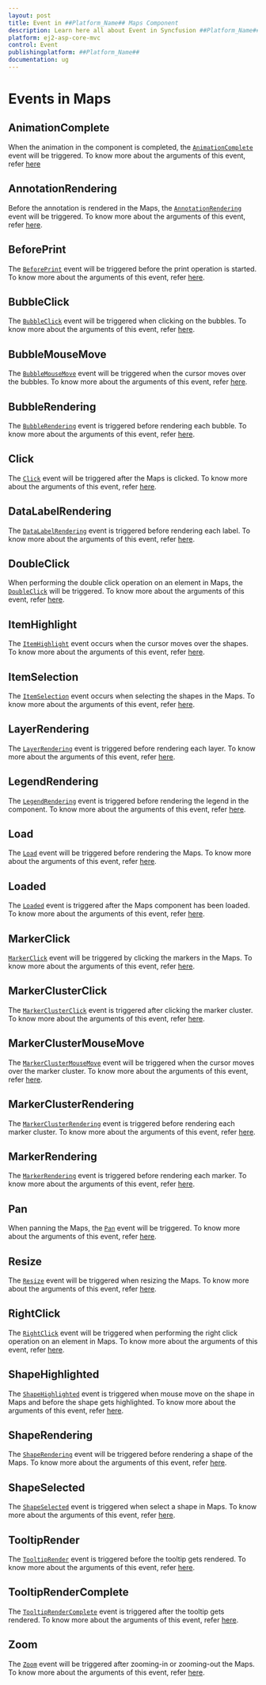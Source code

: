 ```yaml
---
layout: post
title: Event in ##Platform_Name## Maps Component
description: Learn here all about Event in Syncfusion ##Platform_Name## Maps component and more.
platform: ej2-asp-core-mvc
control: Event
publishingplatform: ##Platform_Name##
documentation: ug
---
```


# Events in Maps

## AnimationComplete

When the animation in the component is completed, the [`AnimationComplete`](../api/maps/#animationcomplete) event will be triggered. To know more about the arguments of this event, refer [here](../api/maps/iAnimationCompleteEventArgs/)

## AnnotationRendering

Before the annotation is rendered in the Maps, the [`AnnotationRendering`](../api/maps/#Annotationrendering) event will be triggered. To know more about the arguments of this event, refer [here](../api/maps/iAnnotationRenderingEventArgs/).

## BeforePrint

The [`BeforePrint`](../api/maps/#beforeprint) event will be triggered before the print operation is started. To know more about the arguments of this event, refer [here](../api/maps/iPrintEventArgs/).

## BubbleClick

The [`BubbleClick`](../api/maps/#bubbleclick) event will be triggered when clicking on the bubbles. To know more about the arguments of this event, refer [here](../api/maps/iBubbleClickEventArgs/).

## BubbleMouseMove

The [`BubbleMouseMove`](../api/maps/#bubblemousemove) event will be triggered when the cursor moves over the bubbles. To know more about the arguments of this event, refer [here](../api/maps/iBubbleMoveEventArgs/).

## BubbleRendering

The [`BubbleRendering`](../api/maps/#bubblerendering) event is triggered before rendering each bubble. To know more about the arguments of this event, refer [here](../api/maps/iBubbleRenderingEventArgs/).

## Click

The [`Click`](../api/maps/#click) event will be triggered after the Maps is clicked. To know more about the arguments of this event, refer [here](../api/maps/iMouseEventArgs/).

## DataLabelRendering

The [`DataLabelRendering`](../api/maps/#datalabelrendering) event is triggered before rendering each label. To know more about the arguments of this event, refer [here](../api/maps/iLabelRenderingEventArgs/).

## DoubleClick

When performing the double click operation on an element in Maps, the [`DoubleClick`](../api/maps/#doubleclick) will be triggered. To know more about the arguments of this event, refer [here](../api/maps/iMouseEventArgs/).

## ItemHighlight

The [`ItemHighlight`](../api/maps/#itemhighlight) event occurs when the cursor moves over the shapes. To know more about the arguments of this event, refer [here](../api/maps/iSelectionEventArgs/).

## ItemSelection

The [`ItemSelection`](../api/maps/#itemselection) event occurs when selecting the shapes in the Maps. To know more about the arguments of this event, refer [here](../api/maps/iSelectionEventArgs/).

## LayerRendering

The [`LayerRendering`](../api/maps/#layerrendering) event is triggered before rendering each layer. To know more about the arguments of this event, refer [here](../api/maps/iLayerRenderingEventArgs/).

## LegendRendering

The [`LegendRendering`](../api/maps/#legendrendering) event is triggered before rendering the legend in the component. To know more about the arguments of this event, refer [here](../api/maps/iLegendRenderingEventArgs/).

## Load

The [`Load`](../api/maps/#load) event will be triggered before rendering the Maps. To know more about the arguments of this event, refer [here](../api/maps/iLoadEventArgs/).

## Loaded

The [`Loaded`](/api/maps/#loaded) event is triggered after the Maps component has been loaded. To know more about the arguments of this event, refer [here](../api/maps/iLoadedEventArgs/).

## MarkerClick

[`MarkerClick`](../api/maps/#markerclick) event will be triggered by clicking the markers in the Maps. To know more about the arguments of this event, refer [here](../api/maps/iMarkerClickEventArgs/).

## MarkerClusterClick

The [`MarkerClusterClick`](../api/maps/#markerclusterclick) event is triggered after clicking the marker cluster. To know more about the arguments of this event, refer [here](../api/maps/iMarkerClusterClickEventArgs/).

## MarkerClusterMouseMove

The [`MarkerClusterMouseMove`](../api/maps/#markerclustermousemove) event will be triggered when the cursor moves over the marker cluster. To know more about the arguments of this event, refer [here](../api/maps/iMarkerClusterMoveEventArgs/).

## MarkerClusterRendering

The [`MarkerClusterRendering`](../api/maps/#markerclusterrendering) event is triggered before rendering each marker cluster. To know more about the arguments of this event, refer [here](../api/maps/#markerclusterrendering).

## MarkerRendering

The [`MarkerRendering`](../api/maps/#markerrendering) event is triggered before rendering each marker. To know more about the arguments of this event, refer [here](../api/maps/iMarkerRenderingEventArgs/).

## Pan

When panning the Maps, the [`Pan`](../api/maps/#pan) event will be triggered. To know more about the arguments of this event, refer [here](../api/maps/iMapPanEventArgs/).

## Resize

The [`Resize`](../api/maps/#resize) event will be triggered when resizing the Maps. To know more about the arguments of this event, refer [here](../api/maps/iResizeEventArgs/).

## RightClick

The [`RightClick`](../api/maps/#rightclick) event will be triggered when performing the right click operation on an element in Maps. To know more about the arguments of this event, refer [here](../api/maps/iMouseEventArgs/).

## ShapeHighlighted

The [`ShapeHighlighted`](../api/maps/#shapehighlight) event is triggered when mouse move on the shape in Maps and before the shape gets highlighted. To know more about the arguments of this event, refer [here](../api/maps/iShapeSelectedEventArgs/).

## ShapeRendering

The [`ShapeRendering`](../api/maps/#shaperendering) event will be triggered before rendering a shape of the Maps. To know more about the arguments of this event, refer [here](../api/maps/iShapeSelectedEventArgs/).

## ShapeSelected

The [`ShapeSelected`](../api/maps/#shapeselected) event is triggered when select a shape in Maps. To know more about the arguments of this event, refer [here](../api/maps/iShapeSelectedEventArgs/).

## TooltipRender

The [`TooltipRender`](../api/maps/#tooltiprender) event is triggered before the tooltip gets rendered. To know more about the arguments of this event, refer [here](../api/maps/iTooltipRenderEventArgs/).

## TooltipRenderComplete

The [`TooltipRenderComplete`](../api/maps/#tooltipRenderComplete) event is triggered after the tooltip gets rendered. To know more about the arguments of this event, refer [here](../api/maps/iTooltipRenderCompleteEventArgs/).

## Zoom

The [`Zoom`](../api/maps/#zoom) event will be triggered after zooming-in or zooming-out the Maps. To know more about the arguments of this event, refer [here](../api/maps/iMapZoomEventArgs/).